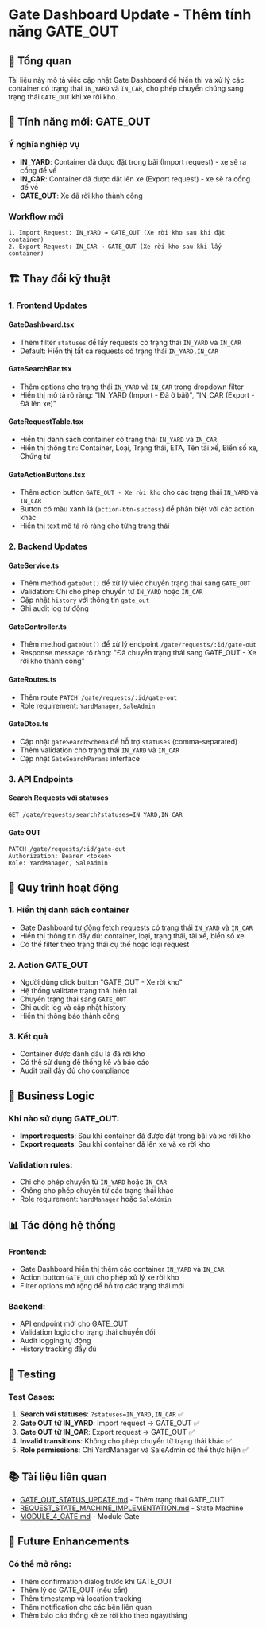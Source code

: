 # Gate Dashboard Update - Thêm tính năng GATE_OUT

## 🎯 Tổng quan

Tài liệu này mô tả việc cập nhật Gate Dashboard để hiển thị và xử lý các container có trạng thái `IN_YARD` và `IN_CAR`, cho phép chuyển chúng sang trạng thái `GATE_OUT` khi xe rời kho.

## 🔄 Tính năng mới: GATE_OUT

### **Ý nghĩa nghiệp vụ**
- **IN_YARD**: Container đã được đặt trong bãi (Import request) - xe sẽ ra cổng để về
- **IN_CAR**: Container đã được đặt lên xe (Export request) - xe sẽ ra cổng để về
- **GATE_OUT**: Xe đã rời kho thành công

### **Workflow mới**
```
1. Import Request: IN_YARD → GATE_OUT (Xe rời kho sau khi đặt container)
2. Export Request: IN_CAR → GATE_OUT (Xe rời kho sau khi lấy container)
```

## 🏗️ Thay đổi kỹ thuật

### **1. Frontend Updates**

#### **GateDashboard.tsx**
- Thêm filter `statuses` để lấy requests có trạng thái `IN_YARD` và `IN_CAR`
- Default: Hiển thị tất cả requests có trạng thái `IN_YARD,IN_CAR`

#### **GateSearchBar.tsx**
- Thêm options cho trạng thái `IN_YARD` và `IN_CAR` trong dropdown filter
- Hiển thị mô tả rõ ràng: "IN_YARD (Import - Đã ở bãi)", "IN_CAR (Export - Đã lên xe)"

#### **GateRequestTable.tsx**
- Hiển thị danh sách container có trạng thái `IN_YARD` và `IN_CAR`
- Hiển thị thông tin: Container, Loại, Trạng thái, ETA, Tên tài xế, Biển số xe, Chứng từ

#### **GateActionButtons.tsx**
- Thêm action button `GATE_OUT - Xe rời kho` cho các trạng thái `IN_YARD` và `IN_CAR`
- Button có màu xanh lá (`action-btn-success`) để phân biệt với các action khác
- Hiển thị text mô tả rõ ràng cho từng trạng thái

### **2. Backend Updates**

#### **GateService.ts**
- Thêm method `gateOut()` để xử lý việc chuyển trạng thái sang `GATE_OUT`
- Validation: Chỉ cho phép chuyển từ `IN_YARD` hoặc `IN_CAR`
- Cập nhật `history` với thông tin `gate_out`
- Ghi audit log tự động

#### **GateController.ts**
- Thêm method `gateOut()` để xử lý endpoint `/gate/requests/:id/gate-out`
- Response message rõ ràng: "Đã chuyển trạng thái sang GATE_OUT - Xe rời kho thành công"

#### **GateRoutes.ts**
- Thêm route `PATCH /gate/requests/:id/gate-out`
- Role requirement: `YardManager`, `SaleAdmin`

#### **GateDtos.ts**
- Cập nhật `gateSearchSchema` để hỗ trợ `statuses` (comma-separated)
- Thêm validation cho trạng thái `IN_YARD` và `IN_CAR`
- Cập nhật `GateSearchParams` interface

### **3. API Endpoints**

#### **Search Requests với statuses**
```http
GET /gate/requests/search?statuses=IN_YARD,IN_CAR
```

#### **Gate OUT**
```http
PATCH /gate/requests/:id/gate-out
Authorization: Bearer <token>
Role: YardManager, SaleAdmin
```

## 🚀 Quy trình hoạt động

### **1. Hiển thị danh sách container**
- Gate Dashboard tự động fetch requests có trạng thái `IN_YARD` và `IN_CAR`
- Hiển thị thông tin đầy đủ: container, loại, trạng thái, tài xế, biển số xe
- Có thể filter theo trạng thái cụ thể hoặc loại request

### **2. Action GATE_OUT**
- Người dùng click button "GATE_OUT - Xe rời kho"
- Hệ thống validate trạng thái hiện tại
- Chuyển trạng thái sang `GATE_OUT`
- Ghi audit log và cập nhật history
- Hiển thị thông báo thành công

### **3. Kết quả**
- Container được đánh dấu là đã rời kho
- Có thể sử dụng để thống kê và báo cáo
- Audit trail đầy đủ cho compliance

## 🎯 Business Logic

### **Khi nào sử dụng GATE_OUT:**
- **Import requests**: Sau khi container đã được đặt trong bãi và xe rời kho
- **Export requests**: Sau khi container đã lên xe và xe rời kho

### **Validation rules:**
- Chỉ cho phép chuyển từ `IN_YARD` hoặc `IN_CAR`
- Không cho phép chuyển từ các trạng thái khác
- Role requirement: `YardManager` hoặc `SaleAdmin`

## 📊 Tác động hệ thống

### **Frontend:**
- Gate Dashboard hiển thị thêm các container `IN_YARD` và `IN_CAR`
- Action button `GATE_OUT` cho phép xử lý xe rời kho
- Filter options mở rộng để hỗ trợ các trạng thái mới

### **Backend:**
- API endpoint mới cho GATE_OUT
- Validation logic cho trạng thái chuyển đổi
- Audit logging tự động
- History tracking đầy đủ

## 🔧 Testing

### **Test Cases:**
1. **Search với statuses**: `?statuses=IN_YARD,IN_CAR` ✅
2. **Gate OUT từ IN_YARD**: Import request → GATE_OUT ✅
3. **Gate OUT từ IN_CAR**: Export request → GATE_OUT ✅
4. **Invalid transitions**: Không cho phép chuyển từ trạng thái khác ✅
5. **Role permissions**: Chỉ YardManager và SaleAdmin có thể thực hiện ✅

## 📚 Tài liệu liên quan

- [GATE_OUT_STATUS_UPDATE.md](./GATE_OUT_STATUS_UPDATE.md) - Thêm trạng thái GATE_OUT
- [REQUEST_STATE_MACHINE_IMPLEMENTATION.md](./REQUEST_STATE_MACHINE_IMPLEMENTATION.md) - State Machine
- [MODULE_4_GATE.md](./MODULE_4_GATE.md) - Module Gate

## 🚀 Future Enhancements

### **Có thể mở rộng:**
- Thêm confirmation dialog trước khi GATE_OUT
- Thêm lý do GATE_OUT (nếu cần)
- Thêm timestamp và location tracking
- Thêm notification cho các bên liên quan
- Thêm báo cáo thống kê xe rời kho theo ngày/tháng
